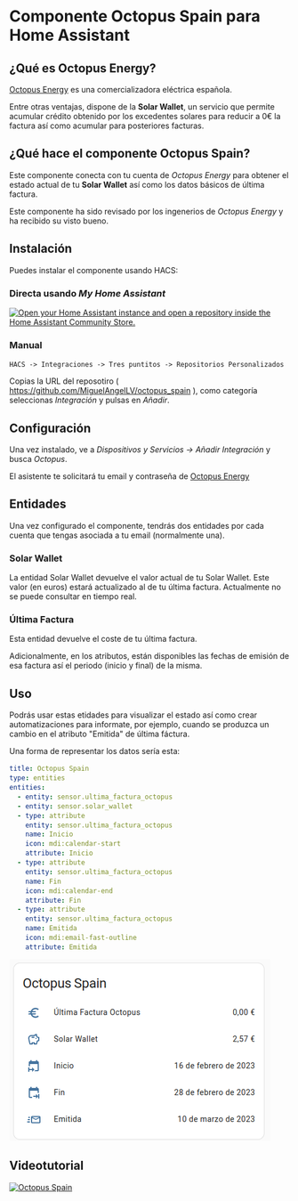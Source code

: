 # Componente Octopus Spain para Home Assistant

## ¿Qué es Octopus Energy?

[Octopus Energy](https://octopusenergy.es/) es una comercializadora eléctrica española.

Entre otras ventajas, dispone de la **Solar Wallet**, un servicio que permite acumular crédito obtenido
por los excedentes solares para reducir a 0€ la factura así como acumular para posteriores facturas.


## ¿Qué hace el componente Octopus Spain?

Este componente conecta con tu cuenta de _Octopus Energy_ para obtener el estado actual de tu **Solar Wallet** 
así como los datos básicos de última factura.

Este componente ha sido revisado por los ingenerios de _Octopus Energy_ y ha recibido su visto bueno.

## Instalación

Puedes instalar el componente usando HACS:

### Directa usando _My Home Assistant_
[![Open your Home Assistant instance and open a repository inside the Home Assistant Community Store.](https://my.home-assistant.io/badges/hacs_repository.svg)](https://my.home-assistant.io/redirect/hacs_repository/?owner=miguelangellv&repository=octopus_spain&category=integration)


### Manual
```
HACS -> Integraciones -> Tres puntitos -> Repositorios Personalizados
```
Copias la URL del reposotiro ( https://github.com/MiguelAngelLV/octopus_spain ), como categoría seleccionas _Integración_ y pulsas en _Añadir_.


## Configuración

Una vez instalado, ve a _Dispositivos y Servicios -> Añadir Integración_ y busca _Octopus_.

El asistente te solicitará tu email y contraseña de [Octopus Energy](https://octopusenergy.es/)



## Entidades
Una vez configurado el componente, tendrás dos entidades por cada cuenta que tengas asociada a tu email (normalmente una).

### Solar Wallet
La entidad Solar Wallet devuelve el valor actual de tu Solar Wallet. Este valor (en euros) estará actualizado al de tu última factura. Actualmente no se puede consultar en tiempo real.

### Última Factura
Esta entidad devuelve el coste de tu última factura.

Adicionalmente, en los atributos, están disponibles las fechas de emisión de esa factura así el periodo (inicio y final) de la misma.


## Uso

Podrás usar estas etidades para visualizar el estado así como crear automatizaciones para informate, por ejemplo, 
cuando se produzca un cambio en el atributo "Emitida" de última fáctura.


Una forma de representar los datos sería esta:

```yaml
title: Octopus Spain
type: entities
entities:
  - entity: sensor.ultima_factura_octopus
  - entity: sensor.solar_wallet
  - type: attribute
    entity: sensor.ultima_factura_octopus
    name: Inicio
    icon: mdi:calendar-start
    attribute: Inicio
  - type: attribute
    entity: sensor.ultima_factura_octopus
    name: Fin
    icon: mdi:calendar-end
    attribute: Fin
  - type: attribute
    entity: sensor.ultima_factura_octopus
    name: Emitida
    icon: mdi:email-fast-outline
    attribute: Emitida
```

![card.png](img/card.png)

## Videotutorial

[![Octopus Spain](http://img.youtube.com/vi/fJ1W_wACbfw/0.jpg)](http://www.youtube.com/watch?v=fJ1W_wACbfw)

